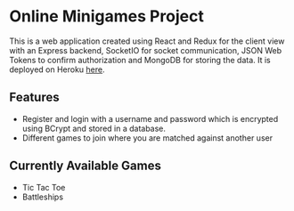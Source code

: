 # Online Minigames Project
This is a web application created using React and Redux for the client view with an Express backend, SocketIO for socket communication, JSON Web Tokens to confirm authorization and MongoDB for storing the data. It is deployed on Heroku [here](https://minigames-online.herokuapp.com/).  

## Features
- Register and login with a username and password which is encrypted using BCrypt and stored in a database. 
- Different games to join where you are matched against another user

## Currently Available Games
- Tic Tac Toe
- Battleships
